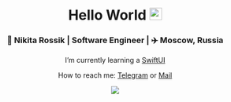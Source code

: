 <div align="center">
  <h1> Hello World <img src="https://media.giphy.com/media/hvRJCLFzcasrR4ia7z/giphy.gif" width="25px"></h1>
  
  
  <h3> 🐇 Nikita Rossik | Software Engineer | ✈️ Moscow, Russia </h3> 

 I’m currently learning a [SwiftUI]

 How to reach me: [Telegram] or [Mail]
  
 <img align="center" src="https://github-readme-stats.vercel.app/api/top-langs/?username=wmorgue&langs_count=6&hide=css,html,javascript&layout=compact" />
</div>




  


<!-- Links -->
[Mail]: mailto:maybequantumbit@icloud.com
[Telegram]: https://t.me/maybequantum
[SwiftUI]: https://developer.apple.com/documentation/swiftui/



<!--
**wmorgue/wmorgue** is a ✨ _special_ ✨ repository because its `README.md` (this file) appears on your GitHub profile.
-->
